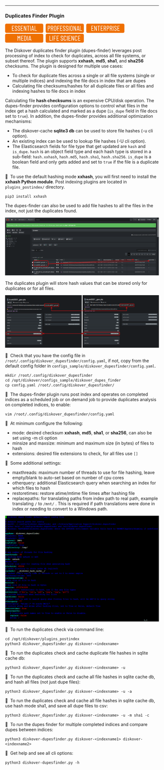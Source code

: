 ___
### Duplicates Finder Plugin

<img src="images/button_edition_essential.png" width="125">&nbsp;&nbsp;<img src="images/button_edition_professional.png" width="125">&nbsp;&nbsp;<img src="images/button_edition_enterprise.png" width="125">&nbsp;&nbsp;<img src="images/button_edition_media.png" width="125">&nbsp;&nbsp;<img src="images/button_edition_life_science.png" width="125">

The Diskover duplicates finder plugin (dupes-finder) leverages post processing of index to check for duplicates, across all file systems, or subset thereof. The plugin supports **xxhash**, **md5**, **sha1**, and **sha256** checksums. The plugin is designed for multiple use cases:

- To check for duplicate files across a single or all file systems (single or multiple indices) and indexing the file docs in index that are dupes
- Calculating file checksums/hashes for all duplicate files or all files and indexing hashes to file docs in index

Calculating file **hash checksums** is an expensive CPU/disk operation. The dupes-finder provides configuration options to control what files in the index get a hash calculated and marked as a dupe (`is_dupe` field in file docs set to `true`). In addition, the dupes-finder provides additional optimization mechanisms:

- The diskover-cache **sqlite3 db** can be used to store file hashes (-u cli option).
- An existing index can be used to lookup file hashes (-U cli option).
- The Elasticsearch fields for file type that get updated are `hash` and `is_dupe`. `hash` is an object field type and each hash type is stored in a sub-field: `hash.xxhash`, `hash.md5`, `hash.sha1`, `hash.sha256`. `is_dupe` is a boolean field and only gets added and set to `true` if the file is a duplicate file.

🔴 &nbsp;To use the default hashing mode **xxhash**, you will first need to install the **xxhash Python module**. Post indexing plugins are located in `plugins_postindex/` directory.
```
pip3 install xxhash
```

The dupes-finder can also be used to add file hashes to all the files in the index, not just the duplicates found.

![Image: Duplicate Plugin Results](images/image_plugins_dupes_finder_diskover_ui_results_pane.png)

The duplicates plugin will store hash values that can be stored only for duplicates or for all files.

![Image: Hash Values](images/image_plugins_dupes_finder_hash_values_in_file_attributes.png)

🔴 &nbsp;Check that you have the config file in `/root/.config/diskover_dupesfinder/config.yaml`, if not, copy from the default config folder in `configs_sample/diskover_dupesfinder/config.yaml`.
```
mkdir /root/.config/diskover_dupesfinder
cd /opt/diskover/configs_sample/diskover_dupes_finder
cp config.yaml /root/.config/diskover_dupesfinder/
```

🔴 &nbsp;The dupes-finder plugin runs post index and  operates on completed indices as a scheduled job or on demand job to provide duplicates analysis on completed indices, to enable:
```
vim /root/.config/diskover_dupesfinder/config.yaml
```

🔴 &nbsp;At minimum configure the following:
- mode: desired checksum **xxhash**, **md5**, **sha1**, or **sha256**, can also be set using -m cli option
- minsize and maxsize: minimum and maximum size (in bytes) of files to hash
- extensions: desired file extensions to check, for all files use `[]`

🔴 &nbsp;Some additional settings:
- maxthreads: maximum number of threads to use for file hashing, leave empty/blank to auto-set based on number of cpu cores
- otherquery: additional Elasticsearch query when searching an index for which files to hash
- restoretimes: restore atime/mtime file times after hashing file
- replacepaths: for translating paths from index path to real path, example translating `/` to `/mnt/` . This is required if path translations were done in index or needing to convert to a Windows path.

![Image: Dupes-Finder Configuration](images/image_plugins_dupes_finder_config.png)

🔴 &nbsp;To run the duplicates check via command line:
```
cd /opt/diskover/plugins_postindex
python3 diskover_dupesfinder.py diskover-<indexname>
```

🔴 &nbsp;To run the duplicates check and cache duplicate file hashes in sqlite cache db:
```
python3 diskover_dupesfinder.py diskover-<indexname> -u
```

🔴 &nbsp;To run the duplicates check and cache all file hashes in sqlite cache db, and hash all files (not just dupe files):
```
python3 diskover_dupesfinder.py diskover-<indexname> -u -a
```

🔴 &nbsp;To run the duplicates check and cache all file hashes in sqlite cache db, use hash mode sha1, and save all dupe files to csv:
```
python3 diskover_dupesfinder.py diskover-<indexname> -u -m sha1 -c
```

🔴 &nbsp;To run the dupes finder for multiple completed indices and compare dupes between indices:
```
python3 diskover-dupesfinder.py diskover-<indexname1> diskover-<indexname2>
```

🔴 &nbsp;Get help and see all cli options:
```
python3 diskover-dupesfinder.py -h
```
